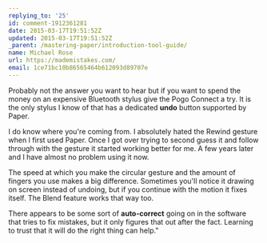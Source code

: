 ```yaml
---
replying_to: '25'
id: comment-1912361281
date: 2015-03-17T19:51:52Z
updated: 2015-03-17T19:51:52Z
_parent: /mastering-paper/introduction-tool-guide/
name: Michael Rose
url: https://mademistakes.com/
email: 1ce71bc10b86565464b612093d89707e
---
```


Probably not the answer you want to hear but if you want to spend the
money on an expensive Bluetooth stylus give the Pogo Connect a try. It is the only
stylus I know of that has a dedicated **undo** button supported by Paper.

I do know where you're coming from. I absolutely hated the Rewind gesture when I first
used Paper. Once I got over trying to second guess it and follow through with the
gesture it started working better for me. A few years later and I have almost no
problem using it now.

The speed at which you make the circular gesture and
the amount of fingers you use makes a big difference. Sometimes you'll notice it
drawing on screen instead of undoing, but if you continue with the motion it fixes
itself. The Blend feature works that way too.

There appears to be some sort
of **auto-correct** going on in the software that tries to fix mistakes, but it only
figures that out after the fact. Learning to trust that it will do the right thing
can help."
